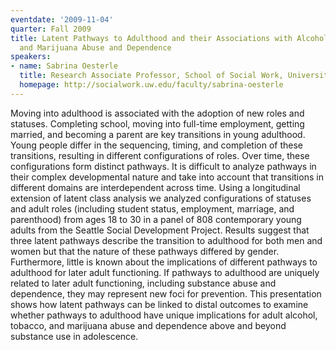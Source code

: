 ```yaml
---
eventdate: '2009-11-04'
quarter: Fall 2009
title: Latent Pathways to Adulthood and their Associations with Alcohol, Tobacco,
  and Marijuana Abuse and Dependence
speakers:
- name: Sabrina Oesterle
  title: Research Associate Professor, School of Social Work, University of Washington
  homepage: http://socialwork.uw.edu/faculty/sabrina-oesterle
---
```

Moving into adulthood is associated with the adoption of new roles and statuses. Completing school, moving into full-time employment, getting married, and becoming a parent are key transitions in young adulthood. Young people differ in the sequencing, timing, and completion of these transitions, resulting in different configurations of roles. Over time, these configurations form distinct pathways. It is difficult to analyze pathways in their complex developmental nature and take into account that transitions in different domains are interdependent across time. Using a longitudinal extension of latent class analysis we analyzed configurations of statuses and adult roles (including student status, employment, marriage, and parenthood) from ages 18 to 30 in a panel of 808 contemporary young adults from the Seattle Social Development Project. Results suggest that three latent pathways describe the transition to adulthood for both men and women but that the nature of these pathways differed by gender. Furthermore, little is known about the implications of different pathways to adulthood for later adult functioning. If pathways to adulthood are uniquely related to later adult functioning, including substance abuse and dependence, they may represent new foci for prevention. This presentation shows how latent pathways can be linked to distal outcomes to examine whether pathways to adulthood have unique implications for adult alcohol, tobacco, and marijuana abuse and dependence above and beyond substance use in adolescence.
